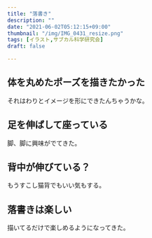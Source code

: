 ```yaml
---
title: "落書き"
description: ""
date: "2021-06-02T05:12:15+09:00"
thumbnail: "/img/IMG_0431_resize.png"
tags: [イラスト,サブカル科学研究会]
draft: false

---
```

## 体を丸めたポーズを描きたかった
それはわりとイメージを形にできたんちゃうかな。

## 足を伸ばして座っている
脚、脚に興味がでてきた。

## 背中が伸びている？
もうすこし猫背でもいい気もする。

## 落書きは楽しい
描いてるだけで楽しめるようになってきた。
